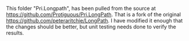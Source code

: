 ﻿This folder "Pri.Longpath", has been pulled from the source at https://github.com/Protiguous/Pri.LongPath.
That is a fork of the original https://github.com/peteraritchie/LongPath.
I have modified it enough that the changes should be better, but unit testing needs done to verify the results.